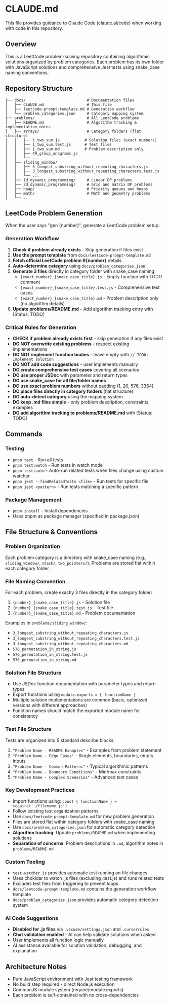 # CLAUDE.md

This file provides guidance to Claude Code (claude.ai/code) when working with code in this repository.

## Overview

This is a LeetCode problem-solving repository containing algorithmic solutions organized by problem categories. Each problem has its own folder with JavaScript solutions and comprehensive Jest tests using snake_case naming conventions.

## Repository Structure

```
├── docs/                           # Documentation files
│   ├── CLAUDE.md                   # This file
│   ├── leetcode-prompt-template.md # Generation workflow
│   └── problem_categories.json     # Category mapping system
├── problems/                       # All LeetCode problems
│   ├── README.md                   # Algorithm tracking & implementation notes
│   ├── arrays/                     # Category folders (flat structure)
│   │   ├── 1_two_sum.js           # Solution files (exact numbers)
│   │   ├── 1_two_sum.test.js      # Test files  
│   │   ├── 1_two_sum.md           # Problem description only
│   │   ├── 49_group_anagrams.js
│   │   └── ...
│   ├── sliding_window/
│   │   ├── 3_longest_substring_without_repeating_characters.js
│   │   ├── 3_longest_substring_without_repeating_characters.test.js
│   │   └── ...
│   ├── 1d_dynamic_programming/     # Linear DP problems
│   ├── 2d_dynamic_programming/     # Grid and matrix DP problems
│   ├── heap/                       # Priority queues and heaps
│   ├── math/                       # Math and geometry problems
│   └── ...
```

## LeetCode Problem Generation

When the user says "gen {number}", generate a LeetCode problem setup:

### Generation Workflow
1. **Check if problem already exists** - Skip generation if files exist
2. **Use the prompt template** from `docs/leetcode-prompt-template.md`
3. **Fetch official LeetCode problem #{number}** details
4. **Auto-determine category** using `docs/problem_categories.json`
5. **Generate 3 files** directly in category folder with snake_case naming:
   - `{exact_number}_{snake_case_title}.js` - Empty function with TODO comment
   - `{exact_number}_{snake_case_title}.test.js` - Comprehensive test cases  
   - `{exact_number}_{snake_case_title}.md` - Problem description only (no algorithm details)
6. **Update problems/README.md** - Add algorithm tracking entry with [Status: TODO]

### Critical Rules for Generation
- **CHECK if problem already exists first** - skip generation if any files exist
- **DO NOT overwrite existing problems** - respect existing implementations
- **DO NOT implement function bodies** - leave empty with `// TODO: Implement solution`
- **DO NOT add code suggestions** - user implements manually
- **DO create comprehensive test cases** covering all scenarios
- **DO use proper JSDoc** with parameter and return types
- **DO use snake_case for all file/folder names**
- **DO use exact problem numbers** without padding (1, 20, 576, 3364)
- **DO place files directly in category folders** (flat structure)
- **DO auto-detect category** using the mapping system
- **DO keep .md files simple** - only problem description, constraints, examples
- **DO add algorithm tracking to problems/README.md** with [Status: TODO]

## Commands

### Testing
- `pnpm test` - Run all tests
- `pnpm test:watch` - Run tests in watch mode
- `pnpm test:auto` - Auto-run related tests when files change using custom watcher
- `pnpm jest --findRelatedTests <file>` - Run tests for specific file
- `pnpm jest <pattern>` - Run tests matching a specific pattern

### Package Management
- `pnpm install` - Install dependencies
- Uses pnpm as package manager (specified in package.json)

## File Structure & Conventions

### Problem Organization
Each problem category is a directory with snake_case naming (e.g., `sliding_window/`, `stack/`, `two_pointers/`). Problems are stored flat within each category folder.

### File Naming Convention
For each problem, create exactly 3 files directly in the category folder:
1. `{number}_{snake_case_title}.js` - Solution file
2. `{number}_{snake_case_title}.test.js` - Test file  
3. `{number}_{snake_case_title}.md` - Problem documentation

Examples in `problems/sliding_window/`:
- `3_longest_substring_without_repeating_characters.js`
- `3_longest_substring_without_repeating_characters.test.js` 
- `3_longest_substring_without_repeating_characters.md`
- `576_permutation_in_string.js`
- `576_permutation_in_string.test.js`
- `576_permutation_in_string.md`

### Solution File Structure
- Use JSDoc function documentation with parameter types and return types
- Export functions using `module.exports = { functionName }`
- Multiple solution implementations are common (basic, optimized versions with different approaches)
- Function names should match the exported module name for consistency

### Test File Structure
Tests are organized into 5 standard describe blocks:
1. `"Problem Name - README Examples"` - Examples from problem statement
2. `"Problem Name - Edge Cases"` - Single elements, boundaries, empty inputs
3. `"Problem Name - Common Patterns"` - Typical algorithmic patterns
4. `"Problem Name - Boundary Conditions"` - Min/max constraints
5. `"Problem Name - Complex Scenarios"` - Advanced test cases

### Key Development Practices
- Import functions using: `const { functionName } = require('./filename.js')`
- Follow existing test organization patterns
- Use `docs/leetcode-prompt-template.md` for new problem generation
- Files are stored flat within category folders with snake_case naming
- Use `docs/problem_categories.json` for automatic category detection
- **Algorithm tracking**: Update `problems/README.md` when implementing solutions
- **Separation of concerns**: Problem descriptions in `.md`, algorithm notes in `problems/README.md`

### Custom Tooling
- `test-watcher.js` provides automatic test running on file changes
- Uses chokidar to watch .js files (excluding .test.js) and runs related tests
- Excludes test files from triggering to prevent loops
- `docs/leetcode-prompt-template.md` contains the generation workflow template
- `docs/problem_categories.json` provides automatic category detection system

### AI Code Suggestions
- **Disabled for .js files** via `.vscode/settings.json` and `.cursorrules`
- **Chat validation enabled** - AI can help validate solutions when asked
- User implements all function logic manually
- AI assistance available for solution validation, debugging, and explanation

## Architecture Notes
- Pure JavaScript environment with Jest testing framework
- No build step required - direct Node.js execution
- CommonJS module system (require/module.exports)
- Each problem is self-contained with no cross-dependencies